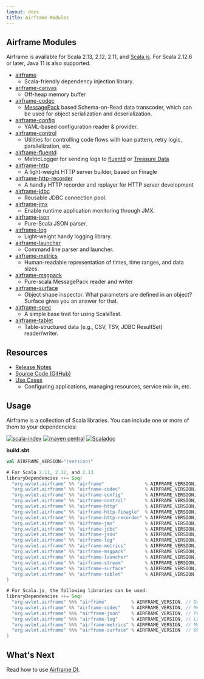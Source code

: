 ```yaml
---
layout: docs
title: Airframe Modules
---
```


## Airframe Modules

Airframe is available for Scala 2.13, 2.12, 2.11, and [Scala.js](https://www.scala-js.org/).
For Scala 2.12.6 or later, Java 11 is also supported.

- [airframe](docs/airframe.html)
  - Scala-friendly dependency injection library.
- [ariframe-canvas](docs/airframe-canvas.html)
  - Off-heap memory buffer
- [airframe-codec](docs/airframe-codec.html)
  - [MessagePack](https://msgpack.org) based Schema-on-Read data transcoder, which can be used for object serialization and deserialization. 
- [airframe-config](docs/airframe-config.html)
  - YAML-based configuration reader & provider.
- [airframe-control](docs/airframe-control.html)
  - Utilities for controlling code flows with loan pattern, retry logic, parallelization, etc.
- [airframe-fluentd](docs/airframe-fluentd.html)
  - MetricLogger for sending logs to [fluentd](https://www.fluentd.org) or [Treasure Data](https://www.treasuredata.com)
- [airframe-http](docs/airframe-http.html)
  - A light-weight HTTP server builder, based on Finagle
- [airframe-http-recorder](docs/airframe-http-recorder.html)
  - A handly HTTP recorder and replayer for HTTP server development
- [airframe-jdbc](docs/airframe-jdbc.html)
  - Reusable JDBC connection pool.
- [airframe-jmx](docs/airframe-jmx.html)
  - Enable runtime application monitoring through JMX.
- [airframe-json](docs/airframe-json.html)
  - Pure-Scala JSON parser.
- [airframe-log](docs/airframe-log.html)
  - Light-weight handy logging library.
- [airframe-launcher](docs/airframe-launcher.html)
  - Command line parser and launcher.
- [airframe-metrics](docs/airframe-metrics.html)
  - Human-readable representation of times, time ranges, and data sizes.
- [airframe-msgpack](docs/airframe-msgpack.html)
  - Pure-scala MessagePack reader and writer
- [airframe-surface](docs/airframe-surface.html)
  - Object shape inspector. What parameters are defined in an object? Surface gives you an answer for that. 
- [airframe-spec](docs/airframe-spec.html)
  - A simple base trait for using ScalaTest.
- [airframe-tablet](docs/airframe-tablet.html)
  - Table-structured data (e.g., CSV, TSV, JDBC ResultSet) reader/writer.

## Resources
- [Release Notes](docs/release-notes.html)
- [Source Code (GitHub)](https://github.com/wvlet/airframe)
- [Use Cases](docs/use-cases.html)
   - Configuring applications, managing resources, service mix-in, etc.

## Usage

Airframe is a collection of Scala libraries. You can include one or more of them to your dependencies:

[sindex-badge]: https://index.scala-lang.org/wvlet/airframe/airframe/latest.svg?color=orange
[sindex-link]: https://index.scala-lang.org/wvlet/airframe
[central-badge]: https://img.shields.io/maven-central/v/org.wvlet.airframe/airframe_2.12.svg?label=maven%20central
[central-link]: https://search.maven.org/search?q=g:%22org.wvlet.airframe%22%20AND%20a:%22airframe_2.12%22

[![scala-index][sindex-badge]][sindex-link] [![maven central][central-badge]][central-link] [![Scaladoc](https://javadoc-badge.appspot.com/org.wvlet.airframe/airframe-scaladoc_2.12.svg?label=scaladoc)](https://javadoc-badge.appspot.com/org.wvlet.airframe/airframe-scaladoc_2.12)

**build.sbt**
```scala
val AIRFRAME_VERSION="(version)"

# For Scala 2.11, 2.12, and 2.13
libraryDependencies ++= Seq(
  "org.wvlet.airframe" %% "airframe"               % AIRFRAME_VERSION, // Dependency injection
  "org.wvlet.airframe" %% "airframe-codec"         % AIRFRAME_VERSION, // MessagePack-based schema-on-read codec
  "org.wvlet.airframe" %% "airframe-config"        % AIRFRAME_VERSION, // YAML-based configuration
  "org.wvlet.airframe" %% "airframe-control"       % AIRFRAME_VERSION, // Library for retryable execution
  "org.wvlet.airframe" %% "airframe-http"          % AIRFRAME_VERSION, // HTTP REST API router
  "org.wvlet.airframe" %% "airframe-http-finagle"  % AIRFRAME_VERSION, // HTTP server (Finagle backend)
  "org.wvlet.airframe" %% "airframe-http-recorder" % AIRFRAME_VERSION, // HTTP recorder and replayer
  "org.wvlet.airframe" %% "airframe-jmx"           % AIRFRAME_VERSION, // JMX monitoring
  "org.wvlet.airframe" %% "airframe-jdbc"          % AIRFRAME_VERSION, // JDBC connection pool
  "org.wvlet.airframe" %% "airframe-json"          % AIRFRAME_VERSION, // Pure Scala JSON parser
  "org.wvlet.airframe" %% "airframe-log"           % AIRFRAME_VERSION, // Logging
  "org.wvlet.airframe" %% "airframe-metrics"       % AIRFRAME_VERSION, // Metrics units
  "org.wvlet.airframe" %% "airframe-msgpack"       % AIRFRAME_VERSION, // Pure-Scala MessagePack
  "org.wvlet.airframe" %% "airframe-launcher"      % AIRFRAME_VERSION, // Command-line program launcher
  "org.wvlet.airframe" %% "airframe-stream"        % AIRFRAME_VERSION, // Stream processing library
  "org.wvlet.airframe" %% "airframe-surface"       % AIRFRAME_VERSION, // Object surface inspector
  "org.wvlet.airframe" %% "airframe-tablet"        % AIRFRAME_VERSION  // Table data reader/writer
)

# For Scala.js, the following libraries can be used:
libraryDependencies ++= Seq(
  "org.wvlet.airframe" %%% "airframe"         % AIRFRAME_VERSION, // Dependency injection
  "org.wvlet.airframe" %% "airframe-codec"    % AIRFRAME_VERSION, // MessagePack-based schema-on-read transcoder
  "org.wvlet.airframe" %%% "airframe-json"    % AIRFRAME_VERSION, // Pure Scala JSON parser
  "org.wvlet.airframe" %%% "airframe-log"     % AIRFRAME_VERSION, // Logging
  "org.wvlet.airframe" %%% "airframe-metrics" % AIRFRAME_VERSION, // Metrics units
  "org.wvlet.airframe" %%% "airframe-surface" % AIRFRAME_VERSION  // Object surface inspector
)
```


## What's Next

Read how to use [Airframe DI](docs/airframe.html).

